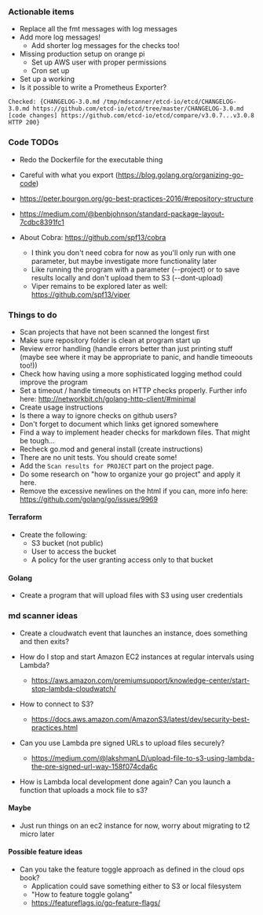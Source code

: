 ### Actionable items
- Replace all the fmt messages with log messages
- Add more log messages!
    - Add shorter log messages for the checks too!
- Missing production setup on orange pi
    - Set up AWS user with proper permissions
    - Cron set up
- Set up a working
- Is it possible to write a Prometheus Exporter?
```
Checked: {CHANGELOG-3.0.md /tmp/mdscanner/etcd-io/etcd/CHANGELOG-3.0.md https://github.com/etcd-io/etcd/tree/master/CHANGELOG-3.0.md [code changes] https://github.com/etcd-io/etcd/compare/v3.0.7...v3.0.8 HTTP 200}
```

### Code TODOs
- Redo the Dockerfile for the executable thing
- Careful with what you export (https://blog.golang.org/organizing-go-code)
- https://peter.bourgon.org/go-best-practices-2016/#repository-structure
- https://medium.com/@benbjohnson/standard-package-layout-7cdbc8391fc1

- About Cobra: https://github.com/spf13/cobra
    - I think you don't need cobra for now as you'll only run with one parameter, but maybe investigate more functionality later
    - Like running the program with a parameter (--project) or to save results locally and don't upload them to S3 (--dont-upload)
    - Viper remains to be explored later as well: https://github.com/spf13/viper

### Things to do
- Scan projects that have not been scanned the longest first
- Make sure repository folder is clean at program start up
- Review error handling (handle errors better than just printing stuff (maybe see where it may be appropriate to panic, and handle timeoouts too!))
- Check how having using a more sophisticated logging method could improve the program
- Set a timeout / handle timeouts on HTTP checks properly. Further info here: http://networkbit.ch/golang-http-client/#minimal
- Create usage instructions
- Is there a way to ignore checks on github users?
- Don't forget to document which links get ignored somewhere
- Find a way to implement header checks for markdown files. That might be tough...
- Recheck go.mod and general install (create instructions)
- There are no unit tests. You should create some!
- Add the `Scan results for PROJECT` part on the project page.
- Do some research on "how to organize your go project" and apply it here.
- Remove the excessive newlines on the html if you can, more info here: https://github.com/golang/go/issues/9969


#### Terraform
- Create the following:
    - S3 bucket (not public)
    - User to access the bucket
    - A policy for the user granting access only to that bucket

#### Golang
- Create a program that will upload files with S3 using user credentials


### md scanner ideas
- Create a cloudwatch event that launches an instance, does something and then exits?

- How do I stop and start Amazon EC2 instances at regular intervals using Lambda?
    - https://aws.amazon.com/premiumsupport/knowledge-center/start-stop-lambda-cloudwatch/

- How to connect to S3?
    - https://docs.aws.amazon.com/AmazonS3/latest/dev/security-best-practices.html

- Can you use Lambda pre signed URLs to upload files securely?
    - https://medium.com/@lakshmanLD/upload-file-to-s3-using-lambda-the-pre-signed-url-way-158f074cda6c

- How is Lambda local development done again? Can you launch a function that uploads a mock file to s3?

#### Maybe
- Just run things on an ec2 instance for now, worry about migrating to t2 micro later

#### Possible feature ideas
- Can you take the feature toggle approach as defined in the cloud ops book?
    - Application could save something either to S3 or local filesystem
    - "How to feature toggle golang"
    - https://featureflags.io/go-feature-flags/